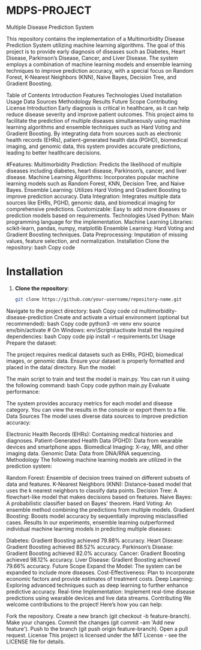 # MDPS-PROJECT
Multiple Disease Prediction System

This repository contains the implementation of a Multimorbidity Disease Prediction System utilizing machine learning algorithms. The goal of this project is to provide early diagnosis of diseases such as Diabetes, Heart Disease, Parkinson’s Disease, Cancer, and Liver Disease. The system employs a combination of machine learning models and ensemble learning techniques to improve prediction accuracy, with a special focus on Random Forest, K-Nearest Neighbors (KNN), Naive Bayes, Decision Tree, and Gradient Boosting.

Table of Contents
Introduction
Features
Technologies Used
Installation
Usage
Data Sources
Methodology
Results
Future Scope
Contributing
License
Introduction
Early diagnosis is critical in healthcare, as it can help reduce disease severity and improve patient outcomes. This project aims to facilitate the prediction of multiple diseases simultaneously using machine learning algorithms and ensemble techniques such as Hard Voting and Gradient Boosting. By integrating data from sources such as electronic health records (EHRs), patient-generated health data (PGHD), biomedical imaging, and genomic data, this system provides accurate predictions, leading to better healthcare decisions.

#Features:
Multimorbidity Prediction: Predicts the likelihood of multiple diseases including diabetes, heart disease, Parkinson’s, cancer, and liver disease.
Machine Learning Algorithms: Incorporates popular machine learning models such as Random Forest, KNN, Decision Tree, and Naive Bayes.
Ensemble Learning: Utilizes Hard Voting and Gradient Boosting to improve prediction accuracy.
Data Integration: Integrates multiple data sources like EHRs, PGHD, genomic data, and biomedical imaging for comprehensive predictions.
Customizable: Easy to add more diseases or prediction models based on requirements.
Technologies Used
Python: Main programming language for the implementation.
Machine Learning Libraries: scikit-learn, pandas, numpy, matplotlib
Ensemble Learning: Hard Voting and Gradient Boosting techniques.
Data Preprocessing: Imputation of missing values, feature selection, and normalization.
Installation
Clone the repository:
bash
Copy code
# Installation

1. **Clone the repository**:
   ```bash
   git clone https://github.com/your-username/repository-name.git
Navigate to the project directory:
bash
Copy code
cd multimorbidity-disease-prediction
Create and activate a virtual environment (optional but recommended):
bash
Copy code
python3 -m venv env
source env/bin/activate   # On Windows: env\Scripts\activate
Install the required dependencies:
bash
Copy code
pip install -r requirements.txt
Usage
Prepare the dataset:

The project requires medical datasets such as EHRs, PGHD, biomedical images, or genomic data. Ensure your dataset is properly formatted and placed in the data/ directory.
Run the model:

The main script to train and test the model is main.py. You can run it using the following command:
bash
Copy code
python main.py
Evaluate performance:

The system provides accuracy metrics for each model and disease category. You can view the results in the console or export them to a file.
Data Sources
The model uses diverse data sources to improve prediction accuracy:

Electronic Health Records (EHRs): Containing medical histories and diagnoses.
Patient-Generated Health Data (PGHD): Data from wearable devices and smartphone apps.
Biomedical Imaging: X-ray, MRI, and other imaging data.
Genomic Data: Data from DNA/RNA sequencing.
Methodology
The following machine learning models are utilized in the prediction system:

Random Forest: Ensemble of decision trees trained on different subsets of data and features.
K-Nearest Neighbors (KNN): Distance-based model that uses the k nearest neighbors to classify data points.
Decision Tree: A flowchart-like model that makes decisions based on features.
Naive Bayes: A probabilistic classifier based on Bayes' theorem.
Hard Voting: An ensemble method combining the predictions from multiple models.
Gradient Boosting: Boosts model accuracy by sequentially improving misclassified cases.
Results
In our experiments, ensemble learning outperformed individual machine learning models in predicting multiple diseases:

Diabetes: Gradient Boosting achieved 79.88% accuracy.
Heart Disease: Gradient Boosting achieved 88.52% accuracy.
Parkinson’s Disease: Gradient Boosting achieved 82.0% accuracy.
Cancer: Gradient Boosting achieved 98.12% accuracy.
Liver Disease: Gradient Boosting achieved 79.66% accuracy.
Future Scope
Expand the Model: The system can be expanded to include more diseases.
Cost-Effectiveness: Plan to incorporate economic factors and provide estimates of treatment costs.
Deep Learning: Exploring advanced techniques such as deep learning to further enhance predictive accuracy.
Real-time Implementation: Implement real-time disease predictions using wearable devices and live data streams.
Contributing
We welcome contributions to the project! Here’s how you can help:

Fork the repository.
Create a new branch (git checkout -b feature-branch).
Make your changes.
Commit the changes (git commit -am 'Add new feature').
Push to the branch (git push origin feature-branch).
Open a pull request.
License
This project is licensed under the MIT License - see the LICENSE file for details.

